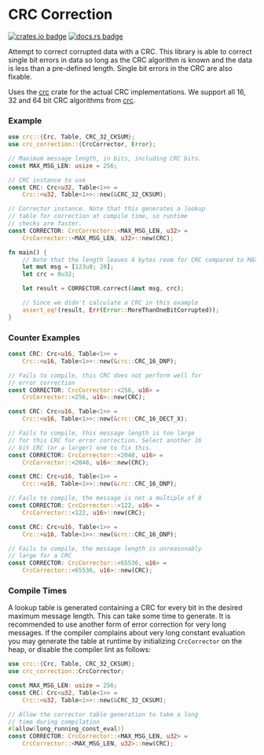 # CRC Correction

[![crates.io badge](https://img.shields.io/crates/v/crc-correction?style=flat-square)](https://crates.io/crates/crc-correction)
[![docs.rs badge](https://img.shields.io/docsrs/crc-correction?style=flat-square)](https://docs.rs/crc-correction/latest)

Attempt to correct corrupted data with a CRC. This library is able to correct single bit errors in
data so long as the CRC algorithm is known and the data is less than a pre-defined length. Single
bit errors in the CRC are also fixable.

Uses the [crc](https://crates.io/crates/crc) crate for the actual CRC implementations. We support
all 16, 32 and 64 bit CRC algorithms from [crc](https://crates.io/crates/crc).

### Example

```rust
use crc::{Crc, Table, CRC_32_CKSUM};
use crc_correction::{CrcCorrector, Error};

// Maximum message length, in bits, including CRC bits.
const MAX_MSG_LEN: usize = 256;

// CRC instance to use
const CRC: Crc<u32, Table<1>> =
    Crc::<u32, Table<1>>::new(&CRC_32_CKSUM);

// Corrector instance. Note that this generates a lookup
// table for correction at compile time, so runtime
// checks are faster.
const CORRECTOR: CrcCorrector::<MAX_MSG_LEN, u32> =
    CrcCorrector::<MAX_MSG_LEN, u32>::new(CRC);

fn main() {
    // Note that the length leaves 4 bytes room for CRC compared to MAX_MSG_LEN
    let mut msg = [123u8; 28];
    let crc = 0u32;

    let result = CORRECTOR.correct(&mut msg, crc);

    // Since we didn't calculate a CRC in this example
    assert_eq!(result, Err(Error::MoreThanOneBitCorrupted));
}
```

### Counter Examples

```rust
const CRC: Crc<u16, Table<1>> =
    Crc::<u16, Table<1>>::new(&crc::CRC_16_DNP);

// Fails to compile, this CRC does not perform well for
// error correction
const CORRECTOR: CrcCorrector::<256, u16> =
    CrcCorrector::<256, u16>::new(CRC);
```

```rust
const CRC: Crc<u16, Table<1>> =
    Crc::<u16, Table<1>>::new(&crc::CRC_16_DECT_X);

// Fails to compile, this message length is too large
// for this CRC for error correction. Select another 16
// bit CRC (or a larger) one to fix this.
const CORRECTOR: CrcCorrector::<2048, u16> =
    CrcCorrector::<2048, u16>::new(CRC);
```

```rust
const CRC: Crc<u16, Table<1>> =
    Crc::<u16, Table<1>>::new(&crc::CRC_16_DNP);

// Fails to compile, the message is not a multiple of 8
const CORRECTOR: CrcCorrector::<122, u16> =
    CrcCorrector::<122, u16>::new(CRC);
```

```rust
const CRC: Crc<u16, Table<1>> =
    Crc::<u16, Table<1>>::new(&crc::CRC_16_DNP);

// Fails to compile, the message length is unreasonably
// large for a CRC
const CORRECTOR: CrcCorrector::<65536, u16> =
    CrcCorrector::<65536, u16>::new(CRC);
```

### Compile Times

A lookup table is generated containing a CRC for every bit in the desired maximum message length.
This can take some time to generate. It is recommended to use another form of error correction for
very long messages. If the compiler complains about very long constant evaluation you may generate
the table at runtime by initializing `CrcCorrector` on the heap, or disable the compiler lint as
follows:

```rust
use crc::{Crc, Table, CRC_32_CKSUM};
use crc_correction::CrcCorrector;

const MAX_MSG_LEN: usize = 256;
const CRC: Crc<u32, Table<1>> =
    Crc::<u32, Table<1>>::new(&CRC_32_CKSUM);

// Allow the corrector table generation to take a long
// time during compilation
#[allow(long_running_const_eval)]
const CORRECTOR: CrcCorrector::<MAX_MSG_LEN, u32> =
    CrcCorrector::<MAX_MSG_LEN, u32>::new(CRC);
```
